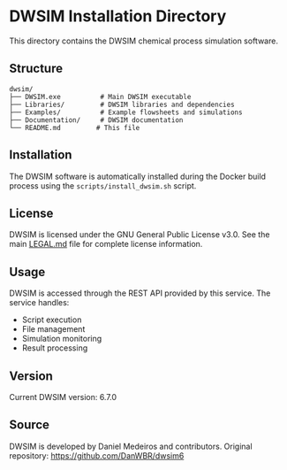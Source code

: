# DWSIM Installation Directory

This directory contains the DWSIM chemical process simulation software.

## Structure

```
dwsim/
├── DWSIM.exe          # Main DWSIM executable
├── Libraries/         # DWSIM libraries and dependencies
├── Examples/          # Example flowsheets and simulations
├── Documentation/     # DWSIM documentation
└── README.md         # This file
```

## Installation

The DWSIM software is automatically installed during the Docker build process using the `scripts/install_dwsim.sh` script.

## License

DWSIM is licensed under the GNU General Public License v3.0. See the main [LEGAL.md](../docs/LEGAL.md) file for complete license information.

## Usage

DWSIM is accessed through the REST API provided by this service. The service handles:

- Script execution
- File management
- Simulation monitoring
- Result processing

## Version

Current DWSIM version: 6.7.0

## Source

DWSIM is developed by Daniel Medeiros and contributors.
Original repository: https://github.com/DanWBR/dwsim6
